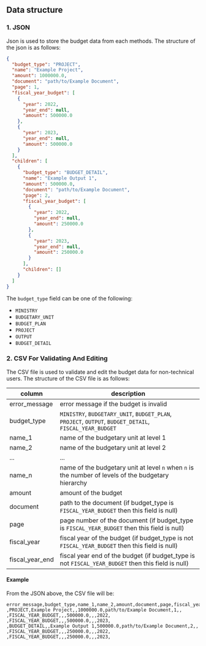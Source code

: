 ## Data structure

### 1. JSON

Json is used to store the budget data from each methods. The structure of the json is as follows:

```json
{
  "budget_type": "PROJECT",
  "name": "Example Project",
  "amount": 1000000.0,
  "document": "path/to/Example Document",
  "page": 1,
  "fiscal_year_budget": [
    {
      "year": 2022,
      "year_end": null,
      "amount": 500000.0
    },
    {
      "year": 2023,
      "year_end": null,
      "amount": 500000.0
    }
  ],
  "children": [
    {
      "budget_type": "BUDGET_DETAIL",
      "name": "Example Output 1",
      "amount": 500000.0,
      "document": "path/to/Example Document",
      "page": 2,
      "fiscal_year_budget": [
        {
          "year": 2022,
          "year_end": null,
          "amount": 250000.0
        },
        {
          "year": 2023,
          "year_end": null,
          "amount": 250000.0
        }
      ],
      "children": []
    }
  ]
}
```

The `budget_type` field can be one of the following:

- `MINISTRY`
- `BUDGETARY_UNIT`
- `BUDGET_PLAN`
- `PROJECT`
- `OUTPUT`
- `BUDGET_DETAIL`

### 2. CSV For Validating And Editing

The CSV file is used to validate and edit the budget data for non-technical users. The structure of the CSV file is as follows:

| column          | description                                                                                             |
| --------------- | ------------------------------------------------------------------------------------------------------- |
| error_message   | error message if the budget is invalid                                                                  |
| budget_type     | `MINISTRY`, `BUDGETARY_UNIT`, `BUDGET_PLAN`, `PROJECT`, `OUTPUT`, `BUDGET_DETAIL`, `FISCAL_YEAR_BUDGET` |
| name_1          | name of the budgetary unit at level 1                                                                   |
| name_2          | name of the budgetary unit at level 2                                                                   |
| ...             | ...                                                                                                     |
| name_n          | name of the budgetary unit at level `n` when `n` is the number of levels of the budgetary hierarchy     |
| amount          | amount of the budget                                                                                    |
| document        | path to the document (if budget_type is `FISCAL_YEAR_BUDGET` then this field is null)                   |
| page            | page number of the document (if budget_type is `FISCAL_YEAR_BUDGET` then this field is null)            |
| fiscal_year     | fiscal year of the budget (if budget_type is not `FISCAL_YEAR_BUDGET` then this field is null)          |
| fiscal_year_end | fiscal year end of the budget (if budget_type is not `FISCAL_YEAR_BUDGET` then this field is null)      |

#### Example

From the JSON above, the CSV file will be:

```
error_message,budget_type,name_1,name_2,amount,document,page,fiscal_year,fiscal_year_end
,PROJECT,Example Project,,1000000.0,path/to/Example Document,1,,
,FISCAL_YEAR_BUDGET,,,500000.0,,,2022,
,FISCAL_YEAR_BUDGET,,,500000.0,,,2023,
,BUDGET_DETAIL,,Example Output 1,500000.0,path/to/Example Document,2,,
,FISCAL_YEAR_BUDGET,,,250000.0,,,2022,
,FISCAL_YEAR_BUDGET,,,250000.0,,,2023,
```
